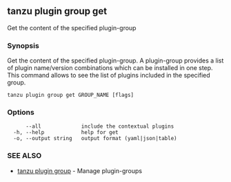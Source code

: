 ## tanzu plugin group get

Get the content of the specified plugin-group

### Synopsis

Get the content of the specified plugin-group.  A plugin-group provides a list of plugin name/version combinations which can be installed in one step.  This command allows to see the list of plugins included in the specified group.

```
tanzu plugin group get GROUP_NAME [flags]
```

### Options

```
      --all             include the contextual plugins
  -h, --help            help for get
  -o, --output string   output format (yaml|json|table)
```

### SEE ALSO

* [tanzu plugin group](tanzu_plugin_group.md)	 - Manage plugin-groups

